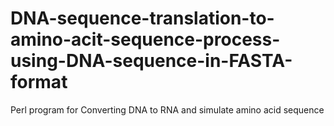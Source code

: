 # DNA-sequence-translation-to-amino-acit-sequence-process-using-DNA-sequence-in-FASTA-format
Perl program for Converting DNA to RNA and simulate amino acid sequence
